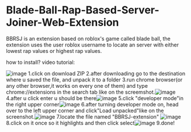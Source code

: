 # Blade-Ball-Rap-Based-Server-Joiner-Web-Extension
BBRSJ is an extension based on roblox's game called blade ball, the extension uses the user roblox username to locate an server with either lowest rap values or highest rap values.

how to install?
video tutorial:

![image](https://github.com/user-attachments/assets/e7abaf3f-3a6c-423a-9750-bb7a5cd9d061) 
1.click on download ZIP
2.after downloading go to the destination where u saved the file, and unpack it to a folder
3.run chrome browser(or any other browser,it works on every one of them) and type chrome://extensions in the search tab like on the screemshot.![image](https://github.com/user-attachments/assets/ab75f670-0826-482a-961b-de26f7ef095e)
4.after u click enter u should be there![image](https://github.com/user-attachments/assets/8a98873d-635b-45dd-8f28-294cef4ffe78)
5.click "developer mode"in the right upper corner![image](https://github.com/user-attachments/assets/8a9f6b27-af63-4860-b59e-28e4bc7c5196)
6.after turning developer mode on, head over to the left upper corner and click"Load unpacked"like on the screenshot.![image](https://github.com/user-attachments/assets/6832652c-f519-4074-8ce5-f274e1d03efd)
7.locate the file named "BBRSJ-extension" ![image](https://github.com/user-attachments/assets/e44f9e72-209a-40f1-9152-034fa3b41c81)
8.click on it once so it highlights and then click select![image](https://github.com/user-attachments/assets/dfd13db4-1ee0-4c05-a100-6ef01ab263f2)
9.done!




